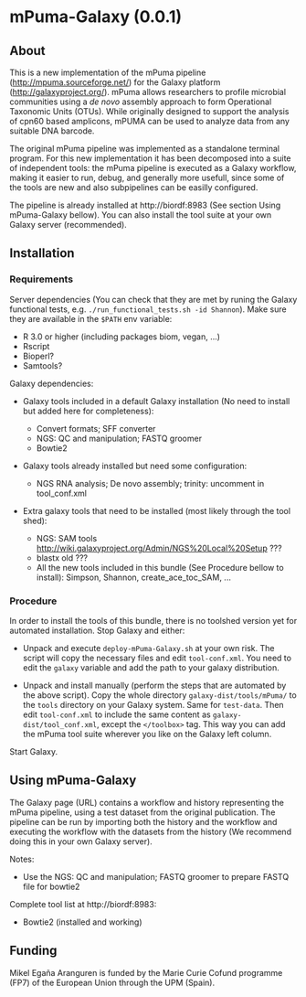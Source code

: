 mPuma-Galaxy (0.0.1)
====================

About
-----

This is a new implementation of the mPuma pipeline (http://mpuma.sourceforge.net/) for the Galaxy platform (http://galaxyproject.org/). mPuma allows researchers to profile microbial communities using a *de novo* assembly approach to form Operational Taxonomic Units (OTUs). While originally designed to support the analysis of cpn60 based amplicons, mPUMA can be used to analyze data from any suitable DNA barcode.

The original mPuma pipeline was implemented as a standalone terminal program. For this new implementation it has been decomposed into a suite of independent tools: the mPuma pipeline is executed as a Galaxy workflow, making it easier to run, debug, and generally more usefull, since some of the tools are new and also subpipelines can be easilly configured.

The pipeline is already installed at http://biordf:8983 (See section Using mPuma-Galaxy bellow). You can also install the tool suite at your own Galaxy server (recommended).

Installation
------------

### Requirements

Server dependencies (You can check that they are met by runing the Galaxy functional tests, e.g. `./run_functional_tests.sh -id Shannon`). Make sure they are available in the `$PATH` env variable:

* R 3.0 or higher (including packages biom, vegan, ...)
* Rscript
* Bioperl?
* Samtools?

Galaxy dependencies:

* Galaxy tools included in a default Galaxy installation (No need to install but added here for completeness):
  * Convert formats; SFF converter
  * NGS: QC and manipulation; FASTQ groomer
  * Bowtie2
  
* Galaxy tools already installed but need some configuration:
  * NGS RNA analysis; De novo assembly; trinity: uncomment in tool_conf.xml

* Extra galaxy tools that need to be installed (most likely through the tool shed):
  * NGS: SAM tools http://wiki.galaxyproject.org/Admin/NGS%20Local%20Setup ???
  * blastx old ???
  * All the new tools included in this bundle (See Procedure bellow to install): Simpson, Shannon, create_ace_toc_SAM, ... 
  
### Procedure

In order to install the tools of this bundle, there is no toolshed version yet for automated installation. Stop Galaxy and either:

* Unpack and execute `deploy-mPuma-Galaxy.sh` at your own risk. The script will copy the necessary files and edit `tool-conf.xml`. You need to edit the `galaxy` variable and add the path to your galaxy distribution.

* Unpack and install manually (perform the steps that are automated by the above script). Copy the whole directory `galaxy-dist/tools/mPuma/` to the `tools` directory on your Galaxy system. Same for `test-data`. Then edit `tool-conf.xml` to include the same content as `galaxy-dist/tool_conf.xml`, except the `</toolbox>` tag. This way you can add the mPuma tool suite wherever you like on the Galaxy left column. 

Start Galaxy.

Using mPuma-Galaxy
------------------

The Galaxy page (URL) contains a workflow and history representing the mPuma pipeline, using a test dataset from the original publication. The pipeline can be run by importing both the history and the workflow and executing the workflow with the datasets from the history (We recommend doing this in your own Galaxy server). 

Notes:

* Use the NGS: QC and manipulation; FASTQ groomer to prepare FASTQ file for bowtie2

Complete tool list at http://biordf:8983:

* Bowtie2 (installed and working)



Funding
-------

Mikel Egaña Aranguren is funded by the Marie Curie Cofund programme (FP7) of the European Union through the UPM (Spain).
